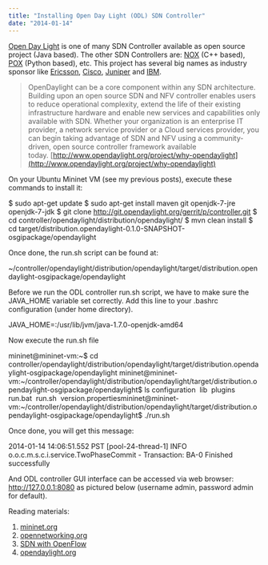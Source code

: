 ```yaml
---
title: "Installing Open Day Light (ODL) SDN Controller"
date: "2014-01-14"
---
```


[Open Day Light](http://www.opendaylight.org/) is one of many SDN Controller available as open source project (Java based). The other SDN Controllers are: [NOX](http://www.noxrepo.org/) (C++ based), [POX](http://www.noxrepo.org/) (Python based), etc. This project has several big names as industry sponsor like [Ericsson](http://www.ericsson.com), [Cisco](http://www.cisco.com), [Juniper](http://www.juniper.net) and [IBM](http://www.ibm.com).

> OpenDaylight can be a core component within any SDN architecture. Building upon an open source SDN and NFV controller enables users to reduce operational complexity, extend the life of their existing infrastructure hardware and enable new services and capabilities only available with SDN. Whether your organization is an enterprise IT provider, a network service provider or a Cloud services provider, you can begin taking advantage of SDN and NFV using a community-driven, open source controller framework available today. [http://www.opendaylight.org/project/why-opendaylight](http://www.opendaylight.org/project/why-opendaylight) 

On your Ubuntu Mininet VM (see my previous posts), execute these commands to install it:

$ sudo apt-get update
$ sudo apt-get install maven git openjdk-7-jre openjdk-7-jdk
$ git clone http://git.opendaylight.org/gerrit/p/controller.git
$ cd controller/opendaylight/distribution/opendaylight/
$ mvn clean install
$ cd target/distribution.opendaylight-0.1.0-SNAPSHOT-osgipackage/opendaylight

Once done, the run.sh script can be found at:

~/controller/opendaylight/distribution/opendaylight/target/distribution.opendaylight-osgipackage/opendaylight

Before we run the ODL controller run.sh script, we have to make sure the JAVA\_HOME variable set correctly. Add this line to your .bashrc configuration (under home directory).

JAVA\_HOME=:/usr/lib/jvm/java-1.7.0-openjdk-amd64

Now execute the run.sh file

mininet@mininet-vm:~$ cd controller/opendaylight/distribution/opendaylight/target/distribution.opendaylight-osgipackage/opendaylight
mininet@mininet-vm:~/controller/opendaylight/distribution/opendaylight/target/distribution.opendaylight-osgipackage/opendaylight$ ls
configuration  lib  plugins  run.bat  run.sh  version.propertiesmininet@mininet-vm:~/controller/opendaylight/distribution/opendaylight/target/distribution.opendaylight-osgipackage/opendaylight$ ./run.sh

Once done, you will get this message:

2014-01-14 14:06:51.552 PST \[pool-24-thread-1\] INFO  o.o.c.m.s.c.i.service.TwoPhaseCommit - Transaction: BA-0 Finished successfully

And ODL controller GUI interface can be accessed via web browser: http://127.0.0.1:8080 as pictured below (username admin, password admin for default).

Reading materials:

1. [mininet.org](http://mininet.org)
2. [opennetworking.org](http://opennetworking.org)
3. [SDN with OpenFlow](https://play.google.com/store/books/details?id=GSC8AQAAQBAJ&source=productsearch&utm_source=HA_Desktop_US&utm_medium=SEM&utm_campaign=PLA&pcampaignid=MKTAD0930BO1)
4. [opendaylight.org](http://www.opendaylight.org/)
